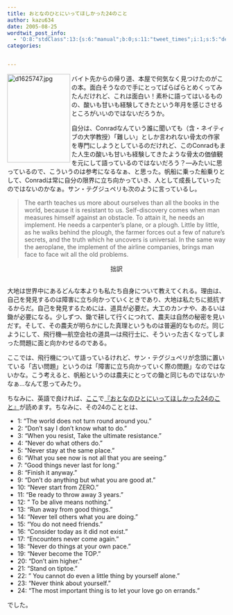 ```yaml
---
title: おとなのひとにいってほしかった24のこと
author: kazu634
date: 2005-08-25
wordtwit_post_info:
  - 'O:8:"stdClass":13:{s:6:"manual";b:0;s:11:"tweet_times";i:1;s:5:"delay";i:0;s:7:"enabled";i:1;s:10:"separation";s:2:"60";s:7:"version";s:3:"3.7";s:14:"tweet_template";b:0;s:6:"status";i:2;s:6:"result";a:0:{}s:13:"tweet_counter";i:2;s:13:"tweet_log_ids";a:1:{i:0;i:1985;}s:9:"hash_tags";a:0:{}s:8:"accounts";a:1:{i:0;s:7:"kazu634";}}'
categories:


---
```

<div class="section">
<p>
<a href="https://www.amazon.co.jp/exec/obidos/ASIN/439641076X/ref%3Dase%5Frakugaki0a-22/249-0170639-2669919" onclick="__gaTracker('send', 'event', 'outbound-article', 'https://www.amazon.co.jp/exec/obidos/ASIN/439641076X/ref%3Dase%5Frakugaki0a-22/249-0170639-2669919', '');" target="_blank"><img width="145" align="left" alt="d1625747.jpg" src="http://image.blog.livedoor.jp/simoom634/imgs/d/1/d1625747.jpg" class="pict" height="204" border="0" /></a>
</p></p> 
  
<p>
    バイト先からの帰り道、本屋で何気なく見つけたのがこの本。面白そうなので手にとってぱらぱらとめくってみたんだけれど、これは面白い！素朴に語ってはいるものの、酸いも甘いも経験してきたという年月を感じさせるところがいいのではないだろうか。
</p></p> 
  
<p>
    自分は、Conradなんていう誰に聞いても（含・ネイティブの大学教授）「難しい」としか言われない骨太の作家を専門にしようとしているのだけれど、このConradもまた人生の酸いも甘いも経験してきたような骨太の価値観を元にして語っているのではないだろう？―みたいに思っているので、こういうのは参考になるなぁ、と思った。帆船に乗った船乗りとして、Conradは常に自分の限界に立ち向かっていき、人として成長していったのではないのかなぁ。サン・テグジュペリも次のように言っているし。
</p>
  
<p>
<blockquote>
      The earth teaches us more about ourselves than all the books in the world, because it is resistant to us. Self-discovery comes when man measures himself against an obstacle. To attain it, he needs an implement. He needs a carpenter&#8217;s plane, or a plough. Little by little, as he walks behind the plough, the farmer forces out a few of nature&#8217;s secrets, and the truth which he uncovers is universal. In the same way the aeroplane, the implement of the airline companies, brings man face to face wit all the old problems.</p>
</blockquote>
    
<p>
<blockquote>
</blockquote>
      
<p>
<center>
          拙訳
</center>
        
<br />大地は世界中にあるどんな本よりも私たち自身について教えてくれる。理由は、自己を発見するのは障害に立ち向かっていくときであり、大地は私たちに抵抗するからだ。自己を発見するためには、道具が必要だ。大工のカンナや、あるいは鋤が必要になる。少しずつ、鋤で耕して行くにつれて、農夫は自然の秘密を見いだす。そして、その農夫が明らかにした真理というものは普遍的なものだ。同じようにして、飛行機―航空会社の道具―は飛行士に、そういった古くなってしまった問題に面と向かわせるのである。
</p>
</p>
    
<p>
      ここでは、飛行機について語っているけれど、サン・テグジュペリが念頭に置いている「古い問題」というのは「障害に立ち向かっていく際の問題」なのではないかな。こう考えると、帆船というのは農夫にとっての鋤と同じものではないかなぁ…なんて思ってみたり。
</p>
</p>
  
<p>
    ちなみに、英語で良ければ、<a href="http://www.pion314.com/" onclick="__gaTracker('send', 'event', 'outbound-article', 'http://www.pion314.com/', 'ここ');" target="_blank">ここ</a>で<a href="https://www.amazon.co.jp/exec/obidos/ASIN/439641076X/ref%3Dase%5Frakugaki0a-22/249-0170639-2669919" onclick="__gaTracker('send', 'event', 'outbound-article', 'https://www.amazon.co.jp/exec/obidos/ASIN/439641076X/ref%3Dase%5Frakugaki0a-22/249-0170639-2669919', '『おとなのひとにいってほしかった24のこと』');" target="_blank">『おとなのひとにいってほしかった24のこと』</a>が読めます。ちなみに、その24のこととは、
</p>
  
<ul>
<li>
      1: &#8220;The world does not turn round around you.&#8221;
</li>
<li>
      2: &#8220;Don&#8217;t say I don&#8217;t know what to do.&#8221;
</li>
<li>
      3: &#8220;When you resist, Take the ultimate resistance.&#8221;
</li>
<li>
      4: &#8220;Never do what others do.&#8221;
</li>
<li>
      5: &#8220;Never stay at the same place.&#8221;
</li>
<li>
      6: &#8220;What you see now is not all that you are seeing.&#8221;
</li>
<li>
      7: &#8220;Good things never last for long.&#8221;
</li>
<li>
      8: &#8220;Finish it anyway.&#8221;
</li>
<li>
      9: &#8220;Don&#8217;t do anything but what you are good at.&#8221;
</li>
<li>
      10: &#8220;Never start from ZERO.&#8221;
</li>
<li>
      11: &#8220;Be ready to throw away 3 years.&#8221;
</li>
<li>
      12: &#8221; To be alive means nothing.&#8221;
</li>
<li>
      13: &#8220;Run away from good things.&#8221;
</li>
<li>
      14: &#8220;Never tell others what you are doing.&#8221;
</li>
<li>
      15: &#8220;You do not need friends.&#8221;
</li>
<li>
      16: &#8220;Consider today as it did not exist.&#8221;
</li>
<li>
      17: &#8220;Encounters never come again.&#8221;
</li>
<li>
      18: &#8220;Never do things at your own pace.&#8221;
</li>
<li>
      19: &#8220;Never become the TOP.&#8221;
</li>
<li>
      20: &#8220;Don&#8217;t aim higher.&#8221;
</li>
<li>
      21: &#8220;Stand on tiptoe.&#8221;
</li>
<li>
      22: &#8221; You cannot do even a little thing by yourself alone.&#8221;
</li>
<li>
      23: &#8220;Never think about yourself.&#8221;
</li>
<li>
      24: &#8220;The most important thing is to let your love go on errands.&#8221;
</li>
</ul>
  
<p>
    でした。
</p></p>
</div>
